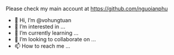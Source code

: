 Please check my main account at <https://github.com/nguoianphu>

- 👋 Hi, I’m @vohungtuan
- 👀 I’m interested in ...
- 🌱 I’m currently learning ...
- 💞️ I’m looking to collaborate on ...
- 📫 How to reach me ...

<!---
vohungtuan/vohungtuan is a ✨ special ✨ repository because its `README.md` (this file) appears on your GitHub profile.
You can click the Preview link to take a look at your changes.
--->
